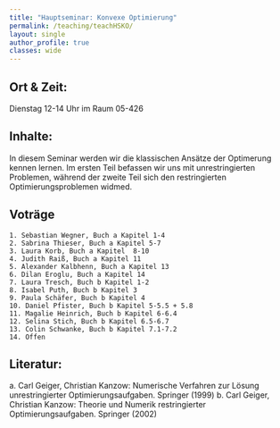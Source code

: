 ```yaml
---
title: "Hauptseminar: Konvexe Optimierung"
permalink: /teaching/teachHSKO/
layout: single
author_profile: true
classes: wide
---
```



Ort & Zeit:
-------------------------
 Dienstag  12-14 Uhr im Raum 05-426

Inhalte:
-------------------------
In diesem Seminar werden wir die klassischen Ansätze der Optimerung kennen lernen. Im ersten Teil befassen wir uns mit unrestringierten Problemen, während der zweite Teil sich den restringierten Optimierungsproblemen widmed.


Voträge
-------------------------
    1. Sebastian Wegner, Buch a Kapitel 1-4
    2. Sabrina Thieser, Buch a Kapitel 5-7
    3. Laura Korb, Buch a Kapitel  8-10
    4. Judith Raiß, Buch a Kapitel 11
    5. Alexander Kalbhenn, Buch a Kapitel 13
    6. Dilan Eroglu, Buch a Kapitel 14
    7. Laura Tresch, Buch b Kapitel 1-2
    8. Isabel Puth, Buch b Kapitel 3
    9. Paula Schäfer, Buch b Kapitel 4
    10. Daniel Pfister, Buch b Kapitel 5-5.5 + 5.8
    11. Magalie Heinrich, Buch b Kapitel 6-6.4
    12. Selina Stich, Buch b Kapitel 6.5-6.7
    13. Colin Schwanke, Buch b Kapitel 7.1-7.2
    14. Offen


Literatur:
-------------------------
a. Carl Geiger, Christian Kanzow: Numerische Verfahren zur Lösung unrestringierter Optimierungsaufgaben. Springer (1999)
b. Carl Geiger, Christian Kanzow: Theorie und Numerik restringierter Optimierungsaufgaben. Springer (2002)


